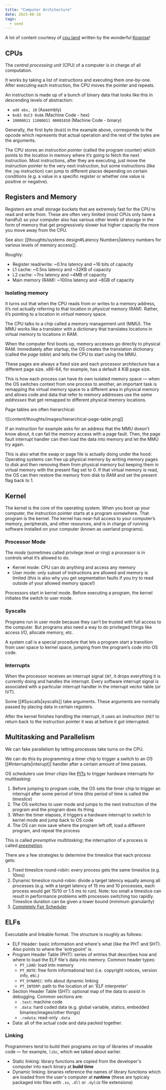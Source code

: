 ```yaml
---
title: "Computer Architecture"
date: 2023-08-10
tags:
  - seed
---
```


A lot of content courtesy of [cpu.land](https://cpu.land/the-basics) written by the wonderful [Kognise](https://cpu.land/the-basics)!

## CPUs

The *central processing unit* (CPU) of a computer is in charge of all computation.

It works by taking a list of instructions and executing them one-by-one. After executing each instruction, the CPU moves the pointer and repeats.

An instruction is made up of a bunch of binary data that looks like this in descending levels of abstraction:

- `add ebx, 10` (Assembly)
- `0x83 0xC3 0x0A` (Machine Code - hex)
- `10000011 11000011 00001010` (Machine Code - binary)

Generally, the first byte (`0x83`) in the example above, corresponds to the opcode which represents that actual operation and the rest of the bytes are the arguments.

The CPU stores an *instruction pointer* (called the program counter) which points to the location in memory where it’s going to fetch the next instruction. Most instructions, after they are executing, just move the instruction pointer to the very next instruction, but some instructions (like the `jmp` instruction) can jump to different places depending on certain conditions (e.g. a value in a specific register or whether one value is positive or negative).

## Registers and Memory

Registers are small storage buckets that are extremely fast for the CPU to read and write from. These are often very limited (most CPUs only have a handful) so your computer also has various other levels of storage in the form of memory that get progressively slower but higher capacity the more you move away from the CPU.

See also: [[thoughts/systems design#Latency Numbers|latency numbers for various levels of memory access]].

Roughly:

- Register read/write: ~0.1ns latency and ~16 bits of capacity
- L1 cache: ~0.5ns latency and ~32KB of capacity
- L2 cache: ~7ns latency and ~4MB of capacity
- Main memory (RAM): ~100ns latency and ~8GB of capacity

### Isolating memory

It turns out that when the CPU reads from or writes to a memory address, it’s not actually referring to that location in *physical* memory (RAM). Rather, it’s pointing to a location in *virtual* memory space.

The CPU talks to a chip called a memory management unit (MMU). The MMU works like a translator with a dictionary that translates locations in virtual memory to locations in RAM.

When the computer first boots up, memory accesses go directly to physical RAM. Immediately after startup, the OS creates the translation dictionary (called the _page table_) and tells the CPU to start using the MMU.

These pages are always a fixed size and each processor architecture has a different page size. x86-64, for example, has a default 4 KiB page size.

This is how each process can have its own isolated memory space — when the OS switches context from one process to another, an important task is remapping the virtual memory space to a different area in physical memory and allows code and data that refer to memory addresses use the _same addresses_ that get remapped to different physical memory locations.

Page tables are often hierarchical:

![[content/thoughts/images/hierarchical-page-table.png]]

If an instruction for example asks for an address that the MMU doesn't know about, it can fail the memory access with a page fault. Then, the page fault interrupt handler can then load the data into memory and let the MMU try again.

This is also what the swap or page file is actually doing under the hood: Operating systems can free up physical memory by writing memory pages to disk and then removing them from physical memory but keeping them in virtual memory with the present flag set to 0. If that virtual memory is read, the OS can then restore the memory from disk to RAM and set the present flag back to 1.

## Kernel

The kernel is the core of the operating system. When you boot up your computer, the instruction pointer starts at a program somewhere. That program is the kernel. The kernel has near-full access to your computer’s memory, peripherals, and other resources, and is in charge of running software installed on your computer (known as userland programs).

### Processor Mode

The *mode* (sometimes called privilege level or ring) a processor is in controls what it’s allowed to do.

- Kernel mode: CPU can do anything and access any memory
- User mode: only subset of instructions are allowed and memory is limited (this is also why you get segmentation faults if you try to read outside of your allowed memory space!)

Processors start in kernel mode. Before executing a program, the kernel initiates the switch to user mode.

### Syscalls

Programs run in user mode because they can’t be trusted with full access to the computer. But programs also need a way to do privileged things like access I/O, allocate memory, etc.

A system call is a special procedure that lets a program start a transition from user space to kernel space, jumping from the program’s code into OS code.

### Interrupts

When the processor receives an interrupt signal `INT`, it drops everything it is currently doing and handles the interrupt. Every software interrupt signal is associated with a particular interrupt handler in the interrupt vector table (or IVT).

Some [[#Syscalls|syscalls]] take arguments. These arguments are normally passed by placing data in certain registers.

After the kernel finishes handling the interrupt, it uses an instruction `IRET` to return back to the instruction pointer it was at before it got interrupted.

## Multitasking and Parallelism

We can fake parallelism by letting processes take turns on the CPU.

We can do this by programming a timer chip to trigger a switch to an OS [[#Interrupts|interupt]] handler after a certain amount of time passes.

OS schedulers use *timer chips* like [PITs](https://en.wikipedia.org/wiki/Programmable_interval_timer) to trigger hardware interrupts for multitasking:

1. Before jumping to program code, the OS sets the timer chip to trigger an interrupt after some period of time (this period of time is called the _timeslice_)
2. The OS switches to user mode and jumps to the next instruction of the program and the program does its thing
3. When the timer elapses, it triggers a hardware interrupt to switch to kernel mode and jump back to OS code
4. The OS can now save where the program left off, load a different program, and repeat the process

This is called *preemptive multitasking*; the interruption of a process is called [_preemption_](<https://en.wikipedia.org/wiki/Preemption_(computing)>).

There are a few strategies to determine the timeslice that each process gets:

1. Fixed timeslice round-robin: every process gets the same timeslice (e.g. 10ms)
2. Dynamic timeslice round-robin: divide a target latency equally among all processes (e.g. with a target latency of 15 ms and 10 processes, each process would get 15/10 or 1.5 ms to run). Note: too small a timeslice can result in performance problems with processes switching too rapidly. Timeslice duration can be given a lower bound (minimum granularity)
3. [Completely Fair Scheduler](https://docs.kernel.org/scheduler/sched-design-CFS.html)

## ELFs

Executable and linkable format. The structure is roughly as follows:

- ELF Header: basic information and where's what (like the PHT and SHT). Also points to where the 'entrypoint' is.
- Program Header Table (PHT): series of entries that describes how and where to load the ELF file's data into memory. Common header types:
  - `PT_LOAD`: load into memory
  - `PT_NOTE`: free form informational text (i.e. copyright notices, version info, etc.)
  - `PT_DYNAMIC`: info about dynamic linking
  - `PT_INTERP`: path to the location of an 'ELF interpreter'
- Section Header Table (SHT): optional map of the data to assist in debugging. Common sections are:
  - `.text`: machine code
  - `.data`: hard coded data (e.g. global variable, statics, embedded binaries/images/other things)
  - `.rodata`: read-only `.data`
- Data: all of the actual code and data packed together.

### Linking

Programmers tend to build their programs on top of libraries of reusable code — for example, `libc`, which we talked about earlier.

- Static linking: library functions are copied from the developer's computer into each binary at **build time**
- Dynamic linking: binaries reference the names of library functions which are loaded from the user's computer at **runtime** (these are typicaly packaged into files with `.so`, `.dll` or `.dylib` file extensions)
